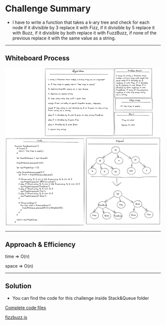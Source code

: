 # Challenge Summary

<!-- Description of the challenge -->

- I have to write a function that
  takes a k-ary tree and check for
  each node if it divisible by 3
  replace it with Fizz, if it divisible
  by 5 replace it with Buzz, if it
  divisible by both replace it with
  FuzzBuzz, if none of the previous
  replace it with the same value
  as a string.

---

## Whiteboard Process

<!-- Embedded whiteboard image -->

![ch06](../../img/tree-fizz-buzz.png)

---

## Approach & Efficiency

<!-- What approach did you take? Why? What is the Big O space/time for this approach? -->

time => O(n)

space => O(n)

---

## Solution

<!-- Show how to run your code, and examples of it in action -->

- You can find the code for this challenge inside Stack&Queue folder

[Complete code files](../code-challenges/)

[fizzbuzz.js](../code-challenges/trees/fizzbuzz.js)
